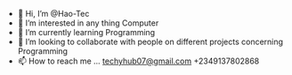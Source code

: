 - 👋 Hi, I’m @Hao-Tec
- 👀 I’m interested in any thing Computer
- 🌱 I’m currently learning Programming
- 💞️ I’m looking to collaborate with people on different projects concerning Programming
- 📫 How to reach me ...
techyhub07@gmail.com
+2349137802868
<!---
Hao-Tec/Hao-Tec is a ✨ special ✨ repository because it is very unique in its dealing with people.
You can contact us for any IT Solutions.
--->
